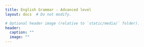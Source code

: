 ```yaml
---
title: English Grammar - Advanced level
layout: docs  # Do not modify.

# Optional header image (relative to `static/media/` folder).
header:
  caption: ""
  image: ""
---
```


